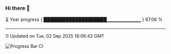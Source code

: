 ### Hi there 👋

⏳ Year progress { ████████████████████▁▁▁▁▁▁▁▁▁▁ } 67.06 %

---

⏰ Updated on Tue, 02 Sep 2025 18:06:42 GMT

![Progress Bar CI](https://github.com/liununu/liununu/workflows/Progress%20Bar%20CI/badge.svg)
